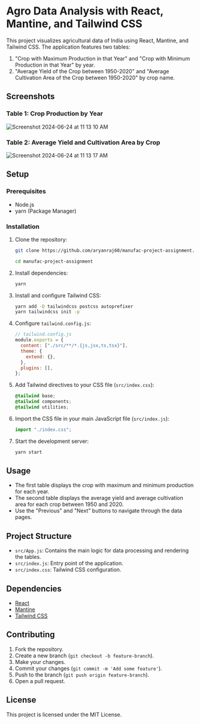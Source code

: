 # Agro Data Analysis with React, Mantine, and Tailwind CSS

This project visualizes agricultural data of India using React, Mantine, and Tailwind CSS. The application features two tables:

1. "Crop with Maximum Production in that Year" and "Crop with Minimum Production in that Year" by year.
2. "Average Yield of the Crop between 1950-2020" and "Average Cultivation Area of the Crop between 1950-2020" by crop name.

## Screenshots

### Table 1: Crop Production by Year

![Screenshot 2024-06-24 at 11 13 10 AM](https://github.com/aryanraj60/manufac-project-assignment/assets/72094124/bfbcb333-b23c-40fd-9a59-7adc2d2a08c2)


### Table 2: Average Yield and Cultivation Area by Crop

![Screenshot 2024-06-24 at 11 13 17 AM](https://github.com/aryanraj60/manufac-project-assignment/assets/72094124/3db7ee48-18e8-4c49-85e4-e03d74e5cff6)


## Setup

### Prerequisites

- Node.js
- yarn (Package Manager)

### Installation

1. Clone the repository:

   ```bash
   git clone https://github.com/aryanraj60/manufac-project-assignment.git
   
   cd manufac-project-assignment
   ```

2. Install dependencies:

   ```bash
   yarn
   ```

3. Install and configure Tailwind CSS:

   ```bash
   yarn add -D tailwindcss postcss autoprefixer
   yarn tailwindcss init -p
   ```

4. Configure `tailwind.config.js`:

   ```js
   // tailwind.config.js
   module.exports = {
     content: ["./src/**/*.{js,jsx,ts,tsx}"],
     theme: {
       extend: {},
     },
     plugins: [],
   };
   ```

5. Add Tailwind directives to your CSS file (`src/index.css`):

   ```css
   @tailwind base;
   @tailwind components;
   @tailwind utilities;
   ```

6. Import the CSS file in your main JavaScript file (`src/index.js`):

   ```js
   import "./index.css";
   ```

7. Start the development server:
   ```bash
   yarn start
   ```

## Usage

- The first table displays the crop with maximum and minimum production for each year.
- The second table displays the average yield and average cultivation area for each crop between 1950 and 2020.
- Use the "Previous" and "Next" buttons to navigate through the data pages.

## Project Structure

- `src/App.js`: Contains the main logic for data processing and rendering the tables.
- `src/index.js`: Entry point of the application.
- `src/index.css`: Tailwind CSS configuration.

## Dependencies

- [React](https://reactjs.org/)
- [Mantine](https://mantine.dev/)
- [Tailwind CSS](https://tailwindcss.com/)

## Contributing

1. Fork the repository.
2. Create a new branch (`git checkout -b feature-branch`).
3. Make your changes.
4. Commit your changes (`git commit -m 'Add some feature'`).
5. Push to the branch (`git push origin feature-branch`).
6. Open a pull request.

## License

This project is licensed under the MIT License.
